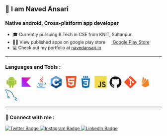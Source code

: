 ## 👋 I am Naved Ansari
### Native android, Cross-platform app developer
- 🎓 Currently pursuing B.Tech in CSE from KNIT, Sultanpur.
- 👨‍💻 View published apps on google play store [<img src="https://www.gstatic.com/android/market_images/web/favicon_v2.ico" width="16" height="16" /> Google Play Store](https://play.google.com/store/apps/developer?id=Naved+Ansari)
- 💻 Check out my portfolio at [navedansari.in](https://navedansari.in/)

---
###  Languages and Tools :

#### 
<div>
  <img src="https://github.com/devicons/devicon/blob/master/icons/android/android-original.svg"  title="Android" alt="Android" width="40" height="40"/>&nbsp;
  <img src="https://github.com/devicons/devicon/blob/master/icons/kotlin/kotlin-original.svg"  title="Kotlin" alt="Kotlin" width="40" height="40"/>&nbsp;
  <img src="https://github.com/devicons/devicon/blob/master/icons/java/java-original.svg"  title="Java" alt="Java" width="40" height="40"/>&nbsp;
  <img src="https://github.com/devicons/devicon/blob/master/icons/cplusplus/cplusplus-original.svg"  title="C++" alt="C++" width="40" height="40"/>&nbsp;
  <img src="https://github.com/devicons/devicon/blob/master/icons/html5/html5-original.svg" title="HTML5" alt="HTML" width="40" height="40"/>&nbsp;
  <img src="https://github.com/devicons/devicon/blob/master/icons/css3/css3-plain-wordmark.svg"  title="CSS3" alt="CSS" width="40" height="40"/>&nbsp;
  <img src="https://github.com/devicons/devicon/blob/master/icons/javascript/javascript-original.svg" title="JavaScript" alt="JavaScript" width="40" height="40"/>&nbsp;
  <img src="https://github.com/devicons/devicon/blob/master/icons/github/github-original.svg" title="GitHub" **alt="GitHub" width="40" height="40"/>&nbsp;
  <img src="https://github.com/devicons/devicon/blob/master/icons/git/git-original.svg" title="Git" **alt="Git" width="40" height="40"/>&nbsp;
  <img src="https://github.com/devicons/devicon/blob/master/icons/firebase/firebase-plain.svg" title="Firebase" **alt="Firebase" width="40" height="40"/>&nbsp;
  <img src="https://github.com/devicons/devicon/blob/master/icons/mysql/mysql-original.svg" title="MySql" **alt="MySql" width="40" height="40"/>&nbsp;
</div>

---

### 🤝 Connect with me :

<div id="badges">
  <a href="https://twitter.com/no_ved">
    <img src="https://img.shields.io/badge/Twitter-1DA1F2?style=for-the-badge&logo=twitter&logoColor=white" alt="Twitter Badge"/>
  </a>
    <a href="https://www.instagram.com/naved_531">
    <img src="https://img.shields.io/badge/Instagram-E4405F?style=for-the-badge&logo=instagram&logoColor=white" alt="Instagram Badge"/>
  </a>
  <a href="https://www.linkedin.com/in/navedansari0/">
    <img src="https://img.shields.io/badge/LinkedIn-0077B5?style=for-the-badge&logo=linkedin&logoColor=white" alt="LinkedIn Badge"/>
  </a>
</div>
